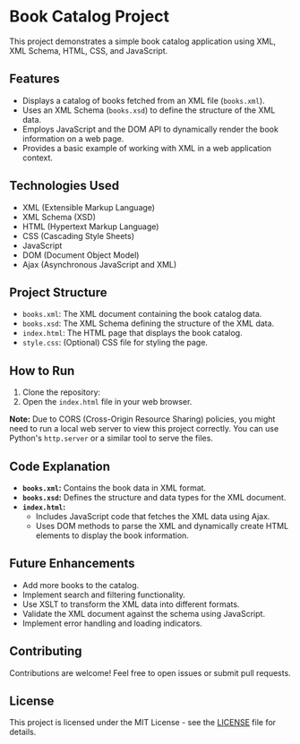# Book Catalog Project

This project demonstrates a simple book catalog application using XML, XML Schema, HTML, CSS, and JavaScript.

## Features

*   Displays a catalog of books fetched from an XML file (`books.xml`).
*   Uses an XML Schema (`books.xsd`) to define the structure of the XML data.
*   Employs JavaScript and the DOM API to dynamically render the book information on a web page.
*   Provides a basic example of working with XML in a web application context.

## Technologies Used

*   XML (Extensible Markup Language)
*   XML Schema (XSD)
*   HTML (Hypertext Markup Language)
*   CSS (Cascading Style Sheets)
*   JavaScript
*   DOM (Document Object Model)
*   Ajax (Asynchronous JavaScript and XML)

## Project Structure

*   `books.xml`: The XML document containing the book catalog data.
*   `books.xsd`: The XML Schema defining the structure of the XML data.
*   `index.html`: The HTML page that displays the book catalog.
*   `style.css`: (Optional) CSS file for styling the page.

## How to Run

1.  Clone the repository: 
2.  Open the `index.html` file in your web browser.

**Note:** Due to CORS (Cross-Origin Resource Sharing) policies, you might need to run a local web server to view this project correctly. You can use Python's `http.server` or a similar tool to serve the files.

## Code Explanation

*   **`books.xml`:** Contains the book data in XML format.
*   **`books.xsd`:** Defines the structure and data types for the XML document.
*   **`index.html`:**
    *   Includes JavaScript code that fetches the XML data using Ajax.
    *   Uses DOM methods to parse the XML and dynamically create HTML elements to display the book information.

## Future Enhancements

*   Add more books to the catalog.
*   Implement search and filtering functionality.
*   Use XSLT to transform the XML data into different formats.
*   Validate the XML document against the schema using JavaScript.
*   Implement error handling and loading indicators.

## Contributing

Contributions are welcome! Feel free to open issues or submit pull requests.

## License

This project is licensed under the MIT License - see the [LICENSE](LICENSE) file for details.
